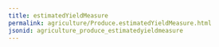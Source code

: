 ```yaml
---
title: estimatedYieldMeasure
permalink: agriculture/Produce.estimatedYieldMeasure.html
jsonid: agriculture_produce_estimatedyieldmeasure
---
```

